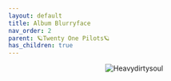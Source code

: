 ```yaml
---
layout: default
title: Album Blurryface  
nav_order: 2   
parent: 🪐Twenty One Pilots🪐  
has_children: true 
---  
```


<p align="center">
<img alt="Heavydirtysoul" src="https://github.com/januarythirtyfirst/TranslateSongs/blob/main/img/coverHeavydirtysoul.jpg?raw=true"> 
</p>
